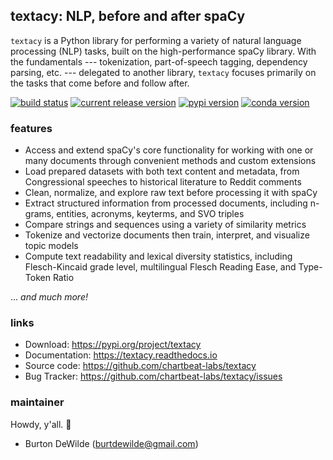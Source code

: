 ## textacy: NLP, before and after spaCy

`textacy` is a Python library for performing a variety of natural language processing (NLP) tasks, built on the high-performance spaCy library. With the fundamentals --- tokenization, part-of-speech tagging, dependency parsing, etc. --- delegated to another library, `textacy` focuses primarily on the tasks that come before and follow after.

[![build status](https://img.shields.io/travis/chartbeat-labs/textacy/master.svg?style=flat-square)](https://travis-ci.org/chartbeat-labs/textacy)
[![current release version](https://img.shields.io/github/release/chartbeat-labs/textacy.svg?style=flat-square)](https://github.com/chartbeat-labs/textacy/releases)
[![pypi version](https://img.shields.io/pypi/v/textacy.svg?style=flat-square)](https://pypi.python.org/pypi/textacy)
[![conda version](https://anaconda.org/conda-forge/textacy/badges/version.svg)](https://anaconda.org/conda-forge/textacy)

### features

- Access and extend spaCy's core functionality for working with one or many documents through convenient methods and custom extensions
- Load prepared datasets with both text content and metadata, from Congressional speeches to historical literature to Reddit comments
- Clean, normalize, and explore raw text before processing it with spaCy
- Extract structured information from processed documents, including n-grams, entities, acronyms, keyterms, and SVO triples
- Compare strings and sequences using a variety of similarity metrics
- Tokenize and vectorize documents then train, interpret, and visualize topic models
- Compute text readability and lexical diversity statistics, including Flesch-Kincaid grade level, multilingual Flesch Reading Ease, and Type-Token Ratio

... *and much more!*

### links

- Download: https://pypi.org/project/textacy
- Documentation: https://textacy.readthedocs.io
- Source code: https://github.com/chartbeat-labs/textacy
- Bug Tracker: https://github.com/chartbeat-labs/textacy/issues

### maintainer

Howdy, y'all. 👋

- Burton DeWilde (<burtdewilde@gmail.com>)
